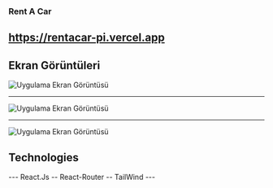 
### Rent A Car
## https://rentacar-pi.vercel.app


## Ekran Görüntüleri

![Uygulama Ekran Görüntüsü](https://res.cloudinary.com/dtrjgpqv2/image/upload/v1688384851/Rent%20A%20Car/odgbxdliykkpe9tzawzn.png)

---------------

![Uygulama Ekran Görüntüsü](https://res.cloudinary.com/dtrjgpqv2/image/upload/v1688385138/Rent%20A%20Car/e5klson8kip01t5gt3n8.png)

---------------

![Uygulama Ekran Görüntüsü](https://res.cloudinary.com/dtrjgpqv2/image/upload/v1688385124/Rent%20A%20Car/blrqp5pad8xvazdesubs.png)

## Technologies

--- React.Js -- React-Router -- TailWind ---
